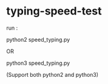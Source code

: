 # typing-speed-test
run : 

python2 speed_typing.py

OR

python3 speed_typing.py


(Support both python2 and python3)
